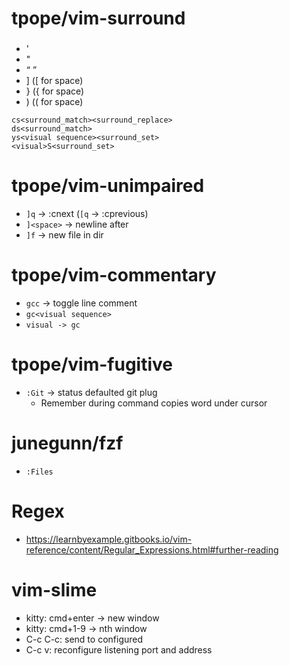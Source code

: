 # tpope/vim-surround

### <surround>

- '
- "
- <q>
- ] ([ for space)
- } ({ for space)
- ) (( for space)


```
cs<surround_match><surround_replace>
ds<surround_match>
ys<visual sequence><surround_set>
<visual>S<surround_set>
```

# tpope/vim-unimpaired

- `]q` -> :cnext (`[q` -> :cprevious)
- `]<space>` -> newline after
- `]f` -> new file in dir

# tpope/vim-commentary

- `gcc` -> toggle line comment
- `gc<visual sequence>`
- `visual -> gc`

# tpope/vim-fugitive

- `:Git` -> status defaulted git plug
	- Remember <c-R><c-W> during command copies word under cursor

# junegunn/fzf

- `:Files`

# Regex

- https://learnbyexample.gitbooks.io/vim-reference/content/Regular_Expressions.html#further-reading

# vim-slime

- kitty: cmd+enter -> new window
- kitty: cmd+1-9 -> nth window
- C-c C-c: send to configured
- C-c v: reconfigure listening port and address
